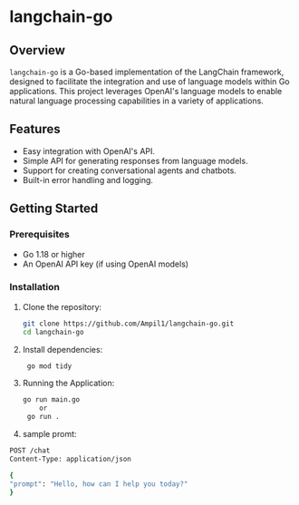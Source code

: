 # langchain-go

## Overview

`langchain-go` is a Go-based implementation of the LangChain framework, designed to facilitate the integration and use of language models within Go applications. This project leverages OpenAI's language models to enable natural language processing capabilities in a variety of applications.

## Features

- Easy integration with OpenAI's API.
- Simple API for generating responses from language models.
- Support for creating conversational agents and chatbots.
- Built-in error handling and logging.

## Getting Started

### Prerequisites

- Go 1.18 or higher
- An OpenAI API key (if using OpenAI models)

### Installation

1. Clone the repository:

   ```bash
   git clone https://github.com/Ampil1/langchain-go.git
   cd langchain-go

2. Install dependencies:
   ```bash
    go mod tidy
3. Running the Application:
   ```bash
   go run main.go
       or
    go run .   

4. sample promt:
  ```bash
  POST /chat
Content-Type: application/json

{
  "prompt": "Hello, how can I help you today?"
}

